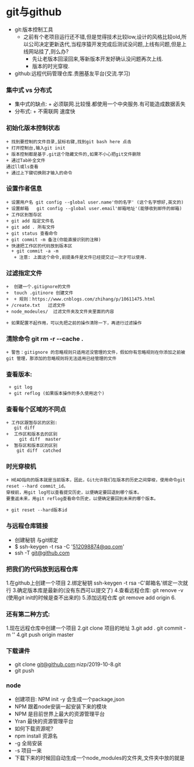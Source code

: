 # git与github
+ git:版本控制工具
   + 之前有个老项目运行还不错,但是觉得技术比较low,设计的风格比较old,所以公司决定更新迭代,当程序猿开发完成后测试没问题,上线有问题,但是上线网站挂了,则么办?
     + 先让老版本回滚回来,等新版本开发好确认没问题再次上线.
     + 版本的时光穿梭.
+ github:远程代码管理仓库.贵圈基友平台(交流.学习)


### 集中式 vs 分布式
  + 集中式的缺点:
         + 必须联网.比较慢.都使用一个中央服务.有可能造成数据丢失
  + 分布式:
         + 不需联网 速度快
### 初始化版本控制状态
    + 找到要控制的文件目录,鼠标右键,找到git bash here 点击 
    + 打开控制台,输入git init 
    + 版本控制都是基于.git这个隐藏文件的,如果不小心把git文件删除
    + 通过Tab补全文件
    通过ll或ls查看
    + 通过上下键切换刚才输入的命令
### 设置作者信息
    + 设置用户名 git config --global user.name'你的名字' (这个名字想好,英文的)   
    + 设置邮箱   git config --global user.email'邮箱地址'(能够收到邮件的邮箱)
    + 工作区到暂存区
    + git add 指定文件名
    + git add . 所有文件
    + git status 查看命令
    + git commit -m 备注(你能直接识别的注释)
    + 快速把工作区的代码放到版本区
      + git commit -a -m 
       + 注意: 上面这个命令,前提条件是文件已经提交过一次才可以使用.
### 过滤指定文件
    +  创建一个.gitignore的文件
    +  touch .gitinore 创建文件
    +  + 规则：https://www.cnblogs.com/zhihang/p/10611475.html
	+ /create.txt   过滤文件
	+ node_modeules/  过滤文件夹及文件夹里面的内容
	
    + 如果配置不起作用，可以先把之前的操作清除一下，再进行过滤操作
###  清除命令    git rm -r --cache  . 
    + 警告：gitignore 的忽略规则只适用还没管理的文件，假如你有忽略规则在你添加之前被git 管理，那添加的忽略规则将无法适用已经管理的文件 
### 查看版本:
     + git log
     + git reflog (如果版本操作的多久使用这个)
### 查看每个区域的不同点
    + 工作区跟暂存区的区别:
       git diff 
    +  工作区和版本去的区别 
         git diff  master
    +  暂存区和版本区的区别
        git diff  catched
### 时光穿梭机
    + HEAD指向的版本就是当前版本，因此，Git允许我们在版本的历史之间穿梭，使用命令git reset --hard commit_id。
    穿梭前，用git log可以查看提交历史，以便确定要回退到哪个版本。
    要重返未来，用git reflog查看命令历史，以便确定要回到未来的哪个版本。 

    + git reset --hard版本id 
### 与远程仓库链接
  + 创建秘钥 与git绑定
   + $ ssh-keygen -t rsa -C '512098874@qq.com'
   + ssh -T git@github.com

### 把我们的代码放到远程仓库
 1.在github上创建一个项目
 2.绑定秘钥
    ssh-keygen -t rsa -C'邮箱名'绑定一次就行
 3.确定版本库是最新的(没有东西可以提交了)
 4.查看远程仓库:
   git renove -v (使用git init的时候是查不出来的)
 5.添加远程仓库
   git remove add origin
 6.


### 还有第二种方式:
 1.现在远程仓库中创建一个项目
 2.git clone 项目的地址
 3.git add . git commit -m ''
 4.git push origin master

### 下载课件
 + git clone git@github.com:nizp/2019-10-8.git
 + git push

### node
  + 创建项目: NPM init -y 会生成一个package,json
  + NPM 跟着node安装一起安装下来的模块
  + NPM 是目前世界上最大的资源管理平台
  + Yran 最快的资源管理平台
  + 如何下载资源呢?
  + npm install 资源名
  + -g 全局安装
  + -s 项目一来
  + 下载下来的时候回自动生成一个node_modules的文件夹,文件夹中放的就是